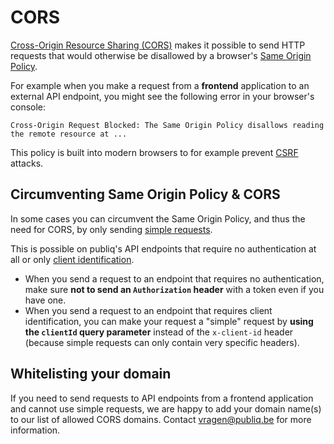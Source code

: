 # CORS

[Cross-Origin Resource Sharing (CORS)](https://developer.mozilla.org/en-US/docs/Web/HTTP/CORS) makes it possible to send HTTP requests that would otherwise be disallowed by a browser's [Same Origin Policy](https://developer.mozilla.org/en-US/docs/Web/Security/Same-origin_policy).

For example when you make a request from a **frontend** application to an external API endpoint, you might see the following error in your browser's console:

```
Cross-Origin Request Blocked: The Same Origin Policy disallows reading the remote resource at ...
```

This policy is built into modern browsers to for example prevent [CSRF](https://owasp.org/www-community/attacks/csrf) attacks.

## Circumventing Same Origin Policy & CORS

In some cases you can circumvent the Same Origin Policy, and thus the need for CORS, by only sending [simple requests](https://developer.mozilla.org/en-US/docs/Web/HTTP/CORS#simple_requests).

This is possible on publiq's API endpoints that require no authentication at all or only [client identification](Authentication-methods/Client-identification.md).

- When you send a request to an endpoint that requires no authentication, make sure **not to send an `Authorization` header** with a token even if you have one.
- When you send a request to an endpoint that requires client identification, you can make your request a "simple" request by **using the `clientId` query parameter** instead of the `x-client-id` header (because simple requests can only contain very specific headers).

## Whitelisting your domain

If you need to send requests to API endpoints from a frontend application and cannot use simple requests, we are happy to add your domain name(s) to our list of allowed CORS domains. Contact vragen@publiq.be for more information.
